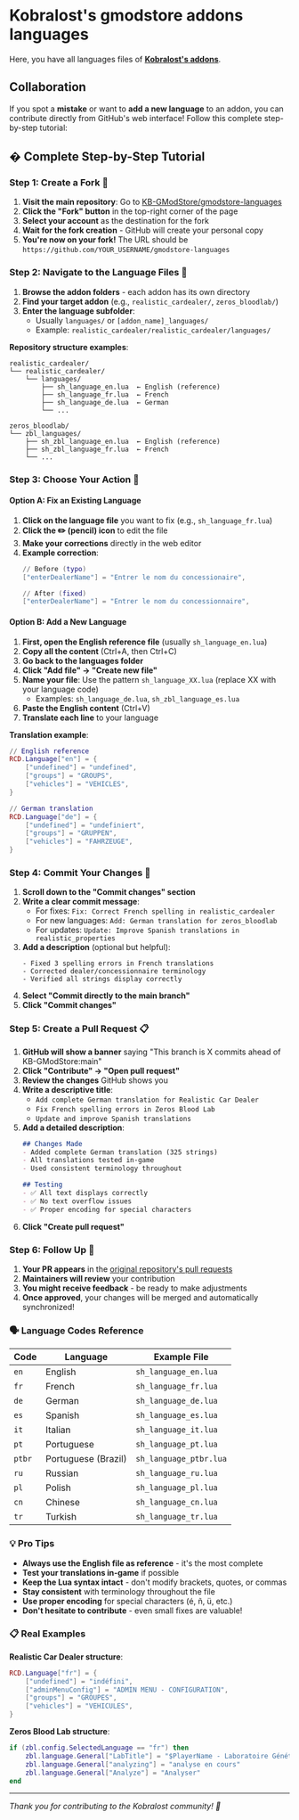 # Kobralost's gmodstore addons languages
Here, you have all languages files of **[Kobralost's addons](https://www.gmodstore.com/users/kobralost/addons)**.

## Collaboration
If you spot a **mistake** or want to **add a new language** to an addon, you can contribute directly from GitHub's web interface! Follow this complete step-by-step tutorial:

## � Complete Step-by-Step Tutorial

### Step 1: Create a Fork 🍴

1. **Visit the main repository**: Go to [KB-GModStore/gmodstore-languages](https://github.com/KB-GModStore/gmodstore-languages)
2. **Click the "Fork" button** in the top-right corner of the page
3. **Select your account** as the destination for the fork
4. **Wait for the fork creation** - GitHub will create your personal copy
5. **You're now on your fork!** The URL should be `https://github.com/YOUR_USERNAME/gmodstore-languages`

### Step 2: Navigate to the Language Files 📁

1. **Browse the addon folders** - each addon has its own directory
2. **Find your target addon** (e.g., `realistic_cardealer/`, `zeros_bloodlab/`)
3. **Enter the language subfolder**:
   - Usually `languages/` or `[addon_name]_languages/`
   - Example: `realistic_cardealer/realistic_cardealer/languages/`

**Repository structure examples**:
```
realistic_cardealer/
└── realistic_cardealer/
    └── languages/
        ├── sh_language_en.lua  ← English (reference)
        ├── sh_language_fr.lua  ← French
        ├── sh_language_de.lua  ← German
        └── ...

zeros_bloodlab/
└── zbl_languages/
    ├── sh_zbl_language_en.lua  ← English (reference)
    ├── sh_zbl_language_fr.lua  ← French
    └── ...
```

### Step 3: Choose Your Action 🎯

#### Option A: Fix an Existing Language

1. **Click on the language file** you want to fix (e.g., `sh_language_fr.lua`)
2. **Click the ✏️ (pencil) icon** to edit the file
3. **Make your corrections** directly in the web editor
4. **Example correction**:
   ```lua
   // Before (typo)
   ["enterDealerName"] = "Entrer le nom du concessionaire",
   
   // After (fixed)
   ["enterDealerName"] = "Entrer le nom du concessionnaire",
   ```

#### Option B: Add a New Language

1. **First, open the English reference file** (usually `sh_language_en.lua`)
2. **Copy all the content** (Ctrl+A, then Ctrl+C)
3. **Go back to the languages folder**
4. **Click "Add file" → "Create new file"**
5. **Name your file**: Use the pattern `sh_language_XX.lua` (replace XX with your language code)
   - Examples: `sh_language_de.lua`, `sh_zbl_language_es.lua`
6. **Paste the English content** (Ctrl+V)
7. **Translate each line** to your language

**Translation example**:
```lua
// English reference
RCD.Language["en"] = {
    ["undefined"] = "undefined",
    ["groups"] = "GROUPS",
    ["vehicles"] = "VEHICLES",
}

// German translation
RCD.Language["de"] = {
    ["undefined"] = "undefiniert",
    ["groups"] = "GRUPPEN", 
    ["vehicles"] = "FAHRZEUGE",
}
```

### Step 4: Commit Your Changes 💾

1. **Scroll down to the "Commit changes" section**
2. **Write a clear commit message**:
   - For fixes: `Fix: Correct French spelling in realistic_cardealer`
   - For new languages: `Add: German translation for zeros_bloodlab`
   - For updates: `Update: Improve Spanish translations in realistic_properties`
3. **Add a description** (optional but helpful):
   ```
   - Fixed 3 spelling errors in French translations
   - Corrected dealer/concessionnaire terminology
   - Verified all strings display correctly
   ```
4. **Select "Commit directly to the main branch"** 
5. **Click "Commit changes"**

### Step 5: Create a Pull Request 📋

1. **GitHub will show a banner** saying "This branch is X commits ahead of KB-GModStore:main"
2. **Click "Contribute" → "Open pull request"**
3. **Review the changes** GitHub shows you
4. **Write a descriptive title**:
   - `Add complete German translation for Realistic Car Dealer`
   - `Fix French spelling errors in Zeros Blood Lab`
   - `Update and improve Spanish translations`
5. **Add a detailed description**:
   ```markdown
   ## Changes Made
   - Added complete German translation (325 strings)
   - All translations tested in-game
   - Used consistent terminology throughout
   
   ## Testing
   - ✅ All text displays correctly
   - ✅ No text overflow issues
   - ✅ Proper encoding for special characters
   ```
6. **Click "Create pull request"**

### Step 6: Follow Up 👀

1. **Your PR appears** in the [original repository's pull requests](https://github.com/KB-GModStore/gmodstore-languages/pulls)
2. **Maintainers will review** your contribution
3. **You might receive feedback** - be ready to make adjustments
4. **Once approved**, your changes will be merged and automatically synchronized!

### 🗣️ Language Codes Reference

| Code   | Language            | Example File           |
| ------ | ------------------- | ---------------------- |
| `en`   | English             | `sh_language_en.lua`   |
| `fr`   | French              | `sh_language_fr.lua`   |
| `de`   | German              | `sh_language_de.lua`   |
| `es`   | Spanish             | `sh_language_es.lua`   |
| `it`   | Italian             | `sh_language_it.lua`   |
| `pt`   | Portuguese          | `sh_language_pt.lua`   |
| `ptbr` | Portuguese (Brazil) | `sh_language_ptbr.lua` |
| `ru`   | Russian             | `sh_language_ru.lua`   |
| `pl`   | Polish              | `sh_language_pl.lua`   |
| `cn`   | Chinese             | `sh_language_cn.lua`   |
| `tr`   | Turkish             | `sh_language_tr.lua`   |

### 💡 Pro Tips

- **Always use the English file as reference** - it's the most complete
- **Test your translations in-game** if possible
- **Keep the Lua syntax intact** - don't modify brackets, quotes, or commas
- **Stay consistent** with terminology throughout the file
- **Use proper encoding** for special characters (é, ñ, ü, etc.)
- **Don't hesitate to contribute** - even small fixes are valuable!

### 📋 Real Examples

**Realistic Car Dealer structure**:
```lua
RCD.Language["fr"] = {
    ["undefined"] = "indéfini",
    ["adminMenuConfig"] = "ADMIN MENU - CONFIGURATION", 
    ["groups"] = "GROUPES",
    ["vehicles"] = "VEHICULES",
}
```

**Zeros Blood Lab structure**:
```lua
if (zbl.config.SelectedLanguage == "fr") then
    zbl.language.General["LabTitle"] = "$PlayerName - Laboratoire Génétique"
    zbl.language.General["analyzing"] = "analyse en cours"
    zbl.language.General["Analyze"] = "Analyser"
end
```

---

*Thank you for contributing to the Kobralost community! 🎉*
